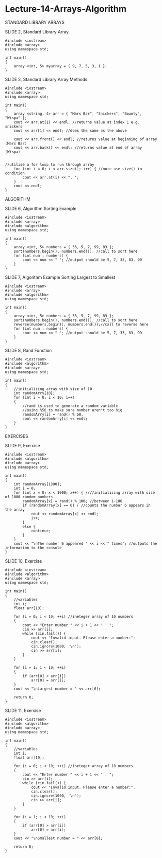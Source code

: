 # Lecture-14-Arrays-Algorithm

STANDARD LIBRARY ARRAYS

SLIDE 2, Standard Library Array

    #include <iostream>
    #include <array>
    using namespace std;

    int main()
    {
        array <int, 5> myarray = { 9, 7, 5, 3, 1 };
    }
    
SLIDE 3, Standard Library Array Methods

    #include <iostream>
    #include <array>
    using namespace std;

    int main()
    {
        array <string, 4> arr = { "Mars Bar", "Snickers", "Bounty", "Wispa" };
        cout << arr.at(1) << endl; //returns value at index 1 e.g. snickers
        cout << arr[1] << endl; //does the same as the above

        cout << arr.front() << endl; //returns value at beginning of array (Mars Bar)
        cout << arr.back() << endl; //returns value at end of array (Wispa)


    //utilise a for loop to run through array
        for (int i = 0; i < arr.size(); i++) { //note use size() in condition
            cout << arr.at(i) << ", ";
        }
        cout << endl;
    }
    
ALGORITHM

SLIDE 6, Algorithm Sorting Example

    #include <iostream>
    #include <array>
    #include <algorithm>
    using namespace std;

    int main()
    {
        array <int, 5> numbers = { 33, 5, 7, 99, 83 };
        sort(numbers.begin(), numbers.end()); //call to sort here
        for (int num : numbers) {
            cout << num << " "; //output should be 5, 7, 33, 83, 99
        }
    }
    
SLIDE 7, Algorithm Example Sorting Largest to Smallest

    #include <iostream>
    #include <array>
    #include <algorithm>
    using namespace std;

    int main()
    {
        array <int, 5> numbers = { 33, 5, 7, 99, 83 };
        sort(numbers.begin(), numbers.end()); //call to sort here
        reverse(numbers.begin(), numbers.end());//call to reverse here
        for (int num : numbers) {
            cout << num << " "; //output should be 5, 7, 33, 83, 99
        }
    }
    
SLIDE 8, Rand Function

    #include <iostream>
    #include <algorithm>
    #include <array>
    using namespace std;

    int main()
    {
        //initializing array with size of 10
        int randomArry[10];
        for (int i = 0; i < 10; i++)
        {
            //rand is used to generate a random variable
            //using %50 to make sure number aren't too big
            randomArry[i] = rand() % 50;
            cout << randomArry[i] << endl;
        }
    }
    
EXERCISES

SLIDE 9, Exercise

    #include <iostream>
    #include <algorithm>
    #include <array>
    using namespace std;

    int main()
    {
        int randomArray[1000];
        int i = 0;
        for (int x = 0; x < 1000; x++) { ////initializing array with size of 1000 random numbers
            randomArray[x] = rand() % 100; //between 1-100
            if (randomArray[x] == 6) { //counts the number 6 appears in the array
                cout << randomArray[x] << endl;
                i++;
            }
            else {
                continue;
            }
        }
        cout << "\nThe number 6 appeared " << i << " times"; //outputs the information to the console
    }
    
SLIDE 10, Exercise

    #include <iostream>
    #include <algorithm>
    #include <array>
    using namespace std;

    int main()
    {
        //variables
        int i;
        float arr[10];

        for (i = 0; i < 10; ++i) //ineteger array of 10 numbers
        {
            cout << "Enter number " << i + 1 << " : ";
            cin >> arr[i];
            while (cin.fail()) {
                cout << "Invalid input. Please enter a number:";
                cin.clear();
                cin.ignore(1000, '\n');
                cin >> arr[i];
            }
        }

        for (i = 1; i < 10; ++i)
        {
            if (arr[0] < arr[i])
                arr[0] = arr[i];
        }
        cout << "\nLargest number = " << arr[0];

        return 0;
    }
    
SLIDE 11, Exercise

    #include <iostream>
    #include <algorithm>
    #include <array>
    using namespace std;

    int main()
    {
        //variables
        int i;
        float arr[10];

        for (i = 0; i < 10; ++i) //ineteger array of 10 numbers
        {
            cout << "Enter number " << i + 1 << " : ";
            cin >> arr[i];
            while (cin.fail()) {
                cout << "Invalid input. Please enter a number:";
                cin.clear();
                cin.ignore(1000, '\n');
                cin >> arr[i];
            }
        }

        for (i = 1; i < 10; ++i)
        {
            if (arr[0] > arr[i])
                arr[0] = arr[i];
        }
        cout << "\nSmallest number = " << arr[0];

        return 0;
    }

